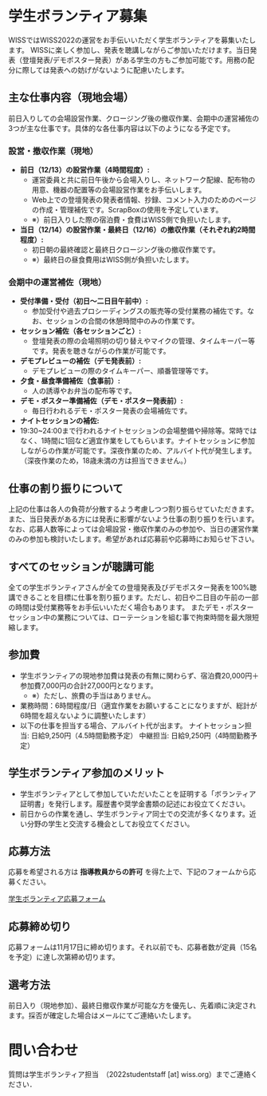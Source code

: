 # 学生ボランティア募集

WISSではWISS2022の運営をお手伝いいただく学生ボランティアを募集いたします。 WISSに楽しく参加し、発表を聴講しながらご参加いただけます。当日発表（登壇発表/デモポスター発表）がある学生の方もご参加可能です。用務の配分に際しては発表への妨げがないように配慮いたします。


## 主な仕事内容（現地会場）
前日入りしての会場設営作業、クロージング後の撤収作業、会期中の運営補佐の3つが主な仕事です。具体的な各仕事内容は以下のようになる予定です。

### 設営・撤収作業（現地）

- __前日（12/13）の設営作業（4時間程度）:__
  - 運営委員と共に前日午後から会場入りし、ネットワーク配線、配布物の用意、機器の配置等の会場設営作業をお手伝いします。
  - Web上での登壇発表の発表者情報、抄録、コメント入力のためのページの作成・管理補佐です。ScrapBoxの使用を予定しています。
  - ※）前日入りした際の宿泊費・食費はWISS側で負担いたします。
- __当日（12/14）の設営作業・最終日（12/16）の撤収作業（それぞれ約2時間程度）:__
  - 初日朝の最終確認と最終日クロージング後の撤収作業です。 
  - ※）最終日の昼食費用はWISS側が負担いたします。 



### 会期中の運営補佐（現地）

- __受付準備・受付（初日〜二日目午前中）:__
  - 参加受付や過去プロシーディングスの販売等の受付業務の補佐です。なお、セッションの合間の休憩時間中のみの作業です。
- __セッション補佐（各セッションごと）:__
  - 登壇発表の際の会場照明の切り替えやマイクの管理、タイムキーパー等です。発表を聴きながらの作業が可能です。
- __デモプレビューの補佐（デモ発表前）:__
  - デモプレビューの際のタイムキーパー、順番管理等です。
- __夕食・昼食準備補佐（食事前）:__
  - 人の誘導やお弁当の配布等です。
- __デモ・ポスター準備補佐（デモ・ポスター発表前）:__
  - 毎日行われるデモ・ポスター発表の会場補佐です。
- __ナイトセッションの補佐:__
 - 19:30~24:00まで行われるナイトセッションの会場整備や掃除等。常時ではなく、1時間に1回など適宜作業をしてもらいます。ナイトセッションに参加しながらの作業が可能です。深夜作業のため、アルバイト代が発生します。（深夜作業のため，18歳未満の方は担当できません。）


## 仕事の割り振りについて

上記の仕事は各人の負荷が分散するよう考慮しつつ割り振らせていただきます。また、当日発表がある方には発表に影響がないよう仕事の割り振りを行います。なお、応募人数等によっては会場設営・撤収作業のみの参加や、当日の運営作業のみの参加も検討いたします。希望があれば応募前や応募時にお知らせ下さい。

## すべてのセッションが聴講可能

全ての学生ボランティアさんが全ての登壇発表及びデモポスター発表を100%聴講できることを目標に仕事を割り振ります。ただし、初日や二日目の午前の一部の時間は受付業務等をお手伝いいただく場合もあります。 またデモ・ポスターセッション中の業務については、ローテーションを組む事で拘束時間を最大限短縮します。

## 参加費

- 学生ボランティアの現地参加費は発表の有無に関わらず、宿泊費20,000円＋参加費7,000円の合計27,000円となります。
  - ※）ただし、旅費の手当はありません。
- 業務時間：6時間程度/日（適宜作業をお願いすることになりますが、総計が6時間を超えないように調整いたします）
- 以下の仕事を担当する場合、アルバイト代が出ます。
ナイトセッション担当: 日給9,250円（4.5時間勤務予定）
中継担当: 日給9,250円（4時間勤務予定）

## 学生ボランティア参加のメリット

- 学生ボランティアとして参加していただいたことを証明する「ボランティア証明書」を発行します。履歴書や奨学金書類の記述にお役立てください。
- 前日からの作業を通し、学生ボランティア同士での交流が多くなります。近い分野の学生と交流する機会としてお役立てください。

## 応募方法

応募を希望される方は __指導教員からの許可__ を得た上で、下記のフォームから応募ください。

[学生ボランティア応募フォーム](https://forms.gle/E6JuF1jUVg5sfhJQ8)


## 応募締め切り

応募フォームは11月17日に締め切ります。それ以前でも、応募者数が定員（15名を予定）に達し次第締め切ります。

## 選考方法

前日入り（現地参加）、最終日撤収作業が可能な方を優先し、先着順に決定されます。採否が確定した場合はメールにてご連絡いたします。

# 問い合わせ
質問は学生ボランティア担当　（2022studentstaff [at] wiss.org）までご連絡ください．
